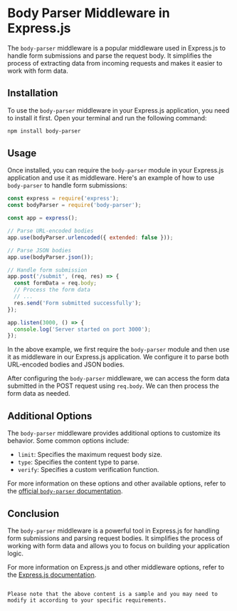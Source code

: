 # Body Parser Middleware in Express.js

The `body-parser` middleware is a popular middleware used in Express.js to handle form submissions and parse the request body. It simplifies the process of extracting data from incoming requests and makes it easier to work with form data.

## Installation

To use the `body-parser` middleware in your Express.js application, you need to install it first. Open your terminal and run the following command:

```bash
npm install body-parser
```

## Usage

Once installed, you can require the `body-parser` module in your Express.js application and use it as middleware. Here's an example of how to use `body-parser` to handle form submissions:

```javascript
const express = require('express');
const bodyParser = require('body-parser');

const app = express();

// Parse URL-encoded bodies
app.use(bodyParser.urlencoded({ extended: false }));

// Parse JSON bodies
app.use(bodyParser.json());

// Handle form submission
app.post('/submit', (req, res) => {
  const formData = req.body;
  // Process the form data
  // ...
  res.send('Form submitted successfully');
});

app.listen(3000, () => {
  console.log('Server started on port 3000');
});
```

In the above example, we first require the `body-parser` module and then use it as middleware in our Express.js application. We configure it to parse both URL-encoded bodies and JSON bodies.

After configuring the `body-parser` middleware, we can access the form data submitted in the POST request using `req.body`. We can then process the form data as needed.

## Additional Options

The `body-parser` middleware provides additional options to customize its behavior. Some common options include:

- `limit`: Specifies the maximum request body size.
- `type`: Specifies the content type to parse.
- `verify`: Specifies a custom verification function.

For more information on these options and other available options, refer to the [official `body-parser` documentation](https://www.npmjs.com/package/body-parser).

## Conclusion

The `body-parser` middleware is a powerful tool in Express.js for handling form submissions and parsing request bodies. It simplifies the process of working with form data and allows you to focus on building your application logic.

For more information on Express.js and other middleware options, refer to the [Express.js documentation](https://expressjs.com/).
```

Please note that the above content is a sample and you may need to modify it according to your specific requirements.